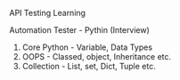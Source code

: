 API Testing Learning

Automation Tester - Pythin (Interview)
1. Core Python - Variable, Data Types
2. OOPS - Classed, object, Inheritance etc.
3. Collection - List, set, Dict, Tuple etc.
